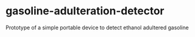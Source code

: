 # gasoline-adulteration-detector
Prototype of a simple portable device to detect ethanol adultered gasoline
